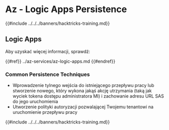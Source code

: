 # Az - Logic Apps Persistence

{{#include ../../../banners/hacktricks-training.md}}

## Logic Apps

Aby uzyskać więcej informacji, sprawdź:

{{#ref}}
../az-services/az-logic-apps.md
{{#endref}}

### Common Persistence Techniques

- Wprowadzenie tylnego wejścia do istniejącego przepływu pracy lub stworzenie nowego, który wykona jakąś akcję utrzymania (taką jak wyciek tokena dostępu administratora MI) i zachowanie adresu URL SAS do jego uruchomienia
- Utworzenie polityki autoryzacji pozwalającej Twojemu tenantowi na uruchomienie przepływu pracy

{{#include ../../../banners/hacktricks-training.md}}
